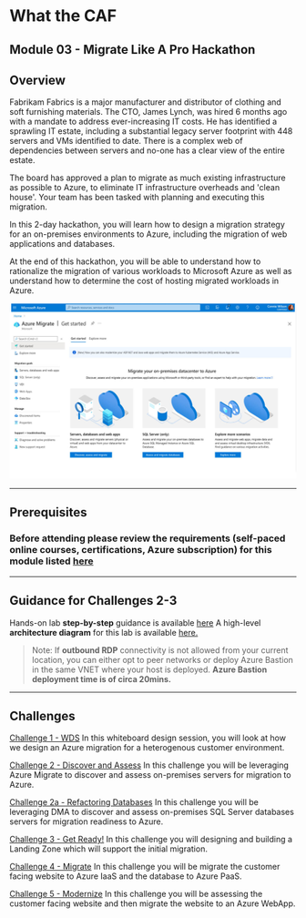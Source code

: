# What the CAF

## Module 03 - Migrate Like A Pro Hackathon

## Overview

Fabrikam Fabrics is a major manufacturer and distributor of clothing and soft furnishing materials. The CTO, James Lynch, was hired 6 months ago with a mandate to address ever-increasing IT costs. He has identified a sprawling IT estate, including a substantial legacy server footprint with 448 servers and VMs identified to date. There is a complex web of dependencies between servers and no-one has a clear view of the entire estate.

The board has approved a plan to migrate as much existing infrastructure as possible to Azure, to eliminate IT infrastructure overheads and 'clean house'. Your team has been tasked with planning and executing this migration.

In this 2-day hackathon, you will learn how to design a migration strategy for an on-premises environments to Azure, including the migration of web applications and databases.

At the end of this hackathon, you will be able to understand how to rationalize the migration of various workloads to Microsoft Azure as well as understand how to determine the cost of hosting migrated workloads in Azure.

![Azure Migrate](./images/azure_migrate.jpg)

----

## Prerequisites

### Before attending please review the requirements (self-paced online courses, certifications, Azure subscription) for this module listed [here](/agenda_and_requirements.md)

---

## Guidance for Challenges 2-3

Hands-on lab **step-by-step** guidance is available [here](https://github.com/jonathan-vella/MCW-Line-of-business-application-migration/tree/master)
A high-level **architecture diagram** for this lab is available [here.](/learning_path_modules/03_migrate_like_a_pro/media/azmgiratelab_architecture.png)

> Note: If **outbound RDP** connectivity is not allowed from your current location, you can either opt to peer networks or deploy Azure Bastion in the same VNET where your host is deployed. **Azure Bastion deployment time is of circa 20mins.** 

---

## Challenges

[Challenge 1 - WDS](./challenges/challenge1.md)
In this whiteboard design session, you will look at how we design an Azure migration for a heterogenous customer environment.

[Challenge 2 - Discover and Assess](./challenges/challenge2.md)
In this challenge you will be leveraging Azure Migrate to discover and assess on-premises servers for migration to Azure.

[Challenge 2a - Refactoring Databases](./challenges/challenge2a.md)
In this challenge you will be leveraging DMA to discover and assess on-premises SQL Server databases servers for migration readiness to Azure.

[Challenge 3 - Get Ready!](./challenges/challenge3.md)
In this challenge you will designing and building a Landing Zone which will support the initial migration.

[Challenge 4 - Migrate](challenges/challenge4.md)
In this challenge you will be migrate the customer facing website to Azure IaaS and the database to Azure PaaS.

[Challenge 5 - Modernize](challenges/challenge5.md)
In this challenge you will be assessing the customer facing website and then migrate the website to an Azure WebApp.
